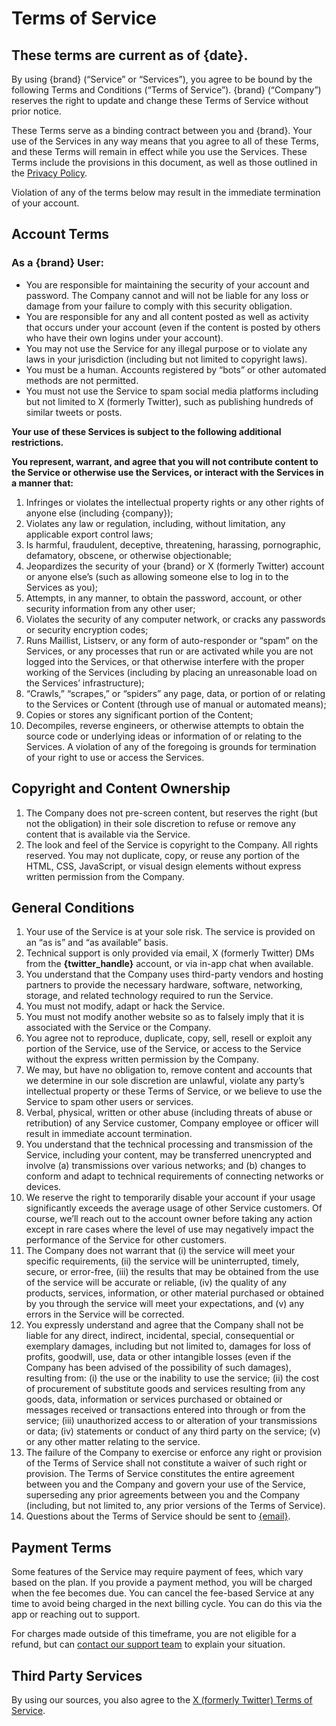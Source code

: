 # Terms of Service
## These terms are current as of {date}.
By using {brand} (“Service” or “Services”), you agree to be bound by the following Terms and Conditions (“Terms of Service”). {brand} (“Company”) reserves the right to update and change these Terms of Service without prior notice.

These Terms serve as a binding contract between you and {brand}. Your use of the Services in any way means that you agree to all of these Terms, and these Terms will remain in effect while you use the Services. These Terms include the provisions in this document, as well as those outlined in the [Privacy Policy](/privacy).

Violation of any of the terms below may result in the immediate termination of your account.
## Account Terms
### As a {brand} User:
* You are responsible for maintaining the security of your account and password. The Company cannot and will not be liable for any loss or damage from your failure to comply with this security obligation.
* You are responsible for any and all content posted as well as activity that occurs under your account (even if the content is posted by others who have their own logins under your account).
* You may not use the Service for any illegal purpose or to violate any laws in your jurisdiction (including but not limited to copyright laws).
* You must be a human. Accounts registered by “bots” or other automated methods are not permitted.
* You must not use the Service to spam social media platforms including but not limited to X (formerly Twitter), such as publishing hundreds of similar tweets or posts.

**Your use of these Services is subject to the following additional restrictions.**

**You represent, warrant, and agree that you will not contribute content to the Service or otherwise use the Services, or interact with the Services in a manner that:**
1. Infringes or violates the intellectual property rights or any other rights of anyone else (including {company});
2. Violates any law or regulation, including, without limitation, any applicable export control laws;
3. Is harmful, fraudulent, deceptive, threatening, harassing, pornographic, defamatory, obscene, or otherwise objectionable;
4. Jeopardizes the security of your {brand} or X (formerly Twitter) account or anyone else’s (such as allowing someone else to log in to the Services as you);
5. Attempts, in any manner, to obtain the password, account, or other security information from any other user;
6. Violates the security of any computer network, or cracks any passwords or security encryption codes;
7. Runs Maillist, Listserv, or any form of auto-responder or “spam” on the Services, or any processes that run or are activated while you are not logged into the Services, or that otherwise interfere with the proper working of the Services (including by placing an unreasonable load on the Services’ infrastructure);
8. “Crawls,” “scrapes,” or “spiders” any page, data, or portion of or relating to the Services or Content (through use of manual or automated means);
9. Copies or stores any significant portion of the Content;
10. Decompiles, reverse engineers, or otherwise attempts to obtain the source code or underlying ideas or information of or relating to the Services.
A violation of any of the foregoing is grounds for termination of your right to use or access the Services.
## Copyright and Content Ownership
1. The Company does not pre-screen content, but reserves the right (but not the obligation) in their sole discretion to refuse or remove any content that is available via the Service.
2. The look and feel of the Service is copyright to the Company. All rights reserved. You may not duplicate, copy, or reuse any portion of the HTML, CSS, JavaScript, or visual design elements without express written permission from the Company.
## General Conditions
1. Your use of the Service is at your sole risk. The service is provided on an “as is” and “as available” basis.
2. Technical support is only provided via email, X (formerly Twitter) DMs from the **{twitter_handle}** account, or via in-app chat when available.
3. You understand that the Company uses third-party vendors and hosting partners to provide the necessary hardware, software, networking, storage, and related technology required to run the Service.
4. You must not modify, adapt or hack the Service.
5. You must not modify another website so as to falsely imply that it is associated with the Service or the Company.
6. You agree not to reproduce, duplicate, copy, sell, resell or exploit any portion of the Service, use of the Service, or access to the Service without the express written permission by the Company.
7. We may, but have no obligation to, remove content and accounts that we determine in our sole discretion are unlawful, violate any party’s intellectual property or these Terms of Service, or we believe to use the Service to spam other users or services.
8. Verbal, physical, written or other abuse (including threats of abuse or retribution) of any Service customer, Company employee or officer will result in immediate account termination.
9. You understand that the technical processing and transmission of the Service, including your content, may be transferred unencrypted and involve (a) transmissions over various networks; and (b) changes to conform and adapt to technical requirements of connecting networks or devices.
10. We reserve the right to temporarily disable your account if your usage significantly exceeds the average usage of other Service customers. Of course, we’ll reach out to the account owner before taking any action except in rare cases where the level of use may negatively impact the performance of the Service for other customers.
11. The Company does not warrant that (i) the service will meet your specific requirements, (ii) the service will be uninterrupted, timely, secure, or error-free, (iii) the results that may be obtained from the use of the service will be accurate or reliable, (iv) the quality of any products, services, information, or other material purchased or obtained by you through the service will meet your expectations, and (v) any errors in the Service will be corrected.
12. You expressly understand and agree that the Company shall not be liable for any direct, indirect, incidental, special, consequential or exemplary damages, including but not limited to, damages for loss of profits, goodwill, use, data or other intangible losses (even if the Company has been advised of the possibility of such damages), resulting from: (i) the use or the inability to use the service; (ii) the cost of procurement of substitute goods and services resulting from any goods, data, information or services purchased or obtained or messages received or transactions entered into through or from the service; (iii) unauthorized access to or alteration of your transmissions or data; (iv) statements or conduct of any third party on the service; (v) or any other matter relating to the service.
13. The failure of the Company to exercise or enforce any right or provision of the Terms of Service shall not constitute a waiver of such right or provision. The Terms of Service constitutes the entire agreement between you and the Company and govern your use of the Service, superseding any prior agreements between you and the Company (including, but not limited to, any prior versions of the Terms of Service).
14. Questions about the Terms of Service should be sent to [{email}](mailto:{email}).
## Payment Terms
Some features of the Service may require payment of fees, which vary based on the plan. If you provide a payment method, you will be charged when the fee becomes due. You can cancel the fee-based Service at any time to avoid being charged in the next billing cycle. You can do this via the app or reaching out to support.

For charges made outside of this timeframe, you are not eligible for a refund, but can [contact our support team](mailto:{email}) to explain your situation.
## Third Party Services
By using our sources, you also agree to the [X (formerly Twitter) Terms of Service](https://x.com/en/tos).